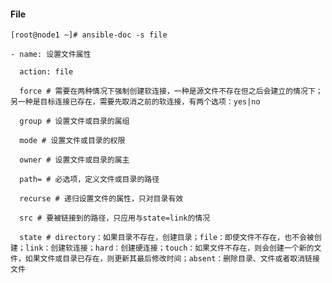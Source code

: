#### File

`[root@node1 ~]# ansible-doc -s file`

`- name: 设置文件属性`

`  action: file`

`  force # 需要在两种情况下强制创建软连接，一种是源文件不存在但之后会建立的情况下；另一种是目标连接已存在，需要先取消之前的软连接，有两个选项：yes|no`

`  group # 设置文件或目录的属组`

`  mode # 设置文件或目录的权限`

`  owner # 设置文件或目录的属主`

`  path= # 必选项，定义文件或目录的路径`

`  recurse # 递归设置文件的属性，只对目录有效`

`  src # 要被链接到的路径，只应用与state=link的情况`

`  state # directory：如果目录不存在，创建目录；file：即使文件不存在，也不会被创建；link：创建软连接；hard：创建硬连接；touch：如果文件不存在，则会创建一个新的文件，如果文件或目录已存在，则更新其最后修改时间；absent：删除目录、文件或者取消链接文件`


